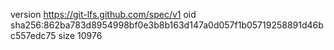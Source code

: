 version https://git-lfs.github.com/spec/v1
oid sha256:862ba783d8954998bf0e3b8b163d147a0d057f1b05719258891d46bc557edc75
size 10976
